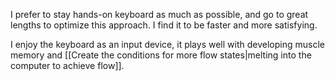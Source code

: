 I prefer to stay hands-on keyboard as much as possible, and go to great lengths to optimize this approach. I find it to be faster and more satisfying.

I enjoy the keyboard as an input device, it plays well with developing muscle memory and [[Create the conditions for more flow states|melting into the computer to achieve flow]].
